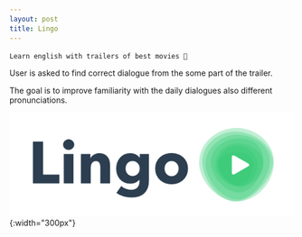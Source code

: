 ```yaml
---
layout: post
title: Lingo
---
```


`Learn english with trailers of best movies 🍿` 

User is asked to find correct dialogue from the some part of the trailer.

The goal is to improve familiarity with the daily dialogues also different pronunciations.

![Logo](/assets/Lingo/logo1.png){:width="300px"}
